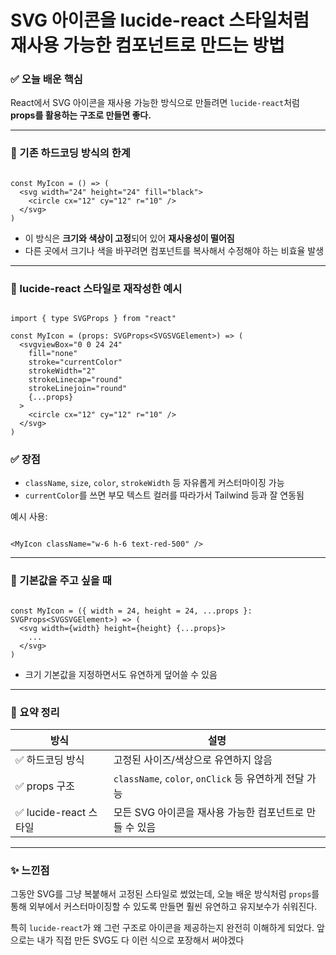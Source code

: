 SVG 아이콘을 lucide-react 스타일처럼 재사용 가능한 컴포넌트로 만드는 방법
===

### ✅ 오늘 배운 핵심

React에서 SVG 아이콘을 재사용 가능한 방식으로 만들려면 `lucide-react`처럼 **props를 활용하는 구조로 만들면 좋다.**

---

### 🔸 기존 하드코딩 방식의 한계

```tsx

const MyIcon = () => (
  <svg width="24" height="24" fill="black">
    <circle cx="12" cy="12" r="10" />
  </svg>
)

```

- 이 방식은 **크기와 색상이 고정**되어 있어 **재사용성이 떨어짐**
- 다른 곳에서 크기나 색을 바꾸려면 컴포넌트를 복사해서 수정해야 하는 비효율 발생

---

### 🔹 lucide-react 스타일로 재작성한 예시

```tsx

import { type SVGProps } from "react"

const MyIcon = (props: SVGProps<SVGSVGElement>) => (
  <svgviewBox="0 0 24 24"
    fill="none"
    stroke="currentColor"
    strokeWidth="2"
    strokeLinecap="round"
    strokeLinejoin="round"
    {...props}
  >
    <circle cx="12" cy="12" r="10" />
  </svg>
)

```

### ✅ 장점

- `className`, `size`, `color`, `strokeWidth` 등 자유롭게 커스터마이징 가능
- `currentColor`를 쓰면 부모 텍스트 컬러를 따라가서 Tailwind 등과 잘 연동됨

예시 사용:

```tsx

<MyIcon className="w-6 h-6 text-red-500" />

```

---

### 🔸 기본값을 주고 싶을 때

```tsx

const MyIcon = ({ width = 24, height = 24, ...props }: SVGProps<SVGSVGElement>) => (
  <svg width={width} height={height} {...props}>
    ...
  </svg>
)

```

- 크기 기본값을 지정하면서도 유연하게 덮어쓸 수 있음

---

### 🎯 요약 정리

| 방식 | 설명 |
| --- | --- |
| ✅ 하드코딩 방식 | 고정된 사이즈/색상으로 유연하지 않음 |
| ✅ props 구조 | `className`, `color`, `onClick` 등 유연하게 전달 가능 |
| ✅ lucide-react 스타일 | 모든 SVG 아이콘을 재사용 가능한 컴포넌트로 만들 수 있음 |

---

### ✨ 느낀점

그동안 SVG를 그냥 복붙해서 고정된 스타일로 썼었는데, 오늘 배운 방식처럼 `props`를 통해 외부에서 커스터마이징할 수 있도록 만들면 훨씬 유연하고 유지보수가 쉬워진다.

특히 `lucide-react`가 왜 그런 구조로 아이콘을 제공하는지 완전히 이해하게 되었다. 앞으로는 내가 직접 만든 SVG도 다 이런 식으로 포장해서 써야겠다